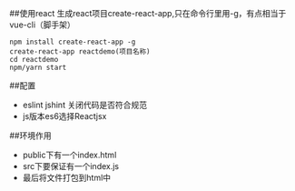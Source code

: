 ##使用react
生成react项目create-react-app,只在命令行里用-g，有点相当于
vue-cli（脚手架）
```
npm install create-react-app -g
create-react-app reactdemo(项目名称)
cd reactdemo 
npm/yarn start 
```

##配置
- eslint jshint 关闭代码是否符合规范
- js版本es6选择Reactjsx

##环境作用
- public下有一个index.html
- src下要保证有一个index.js
- 最后将文件打包到html中